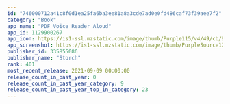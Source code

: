 ```yaml
---
id: "746000712a41c8f0d1ea25fa6ba3ee81a8a3cde7ad0e0fd486caf73f39aee7f2"
category: "Book"
app_name: "PDF Voice Reader Aloud"
app_id: 1129900267
app_icon: https://is1-ssl.mzstatic.com/image/thumb/Purple115/v4/49/cb/98/49cb9847-1942-7930-c6e8-09333c777fe8/AppIcon-1x_U007emarketing-0-7-85-220.jpeg/1024x1024bb.png
app_screenshot: https://is1-ssl.mzstatic.com/image/thumb/PurpleSource125/v4/bb/87/ef/bb87eff9-5359-06a9-1540-2b3bffc8e643/3c5d0368-bfe4-4acd-bd57-8903ea9f402f_iPhoneX1.jpg/1242x2688bb.png
publisher_id: 335855086
publisher_name: "Storch"
rank: 401
most_recent_release: 2021-09-09 00:00:00
release_count_in_past_year: 0
release_count_in_past_year_category: 9
release_count_in_past_year_top_in_category: 23
---
```

